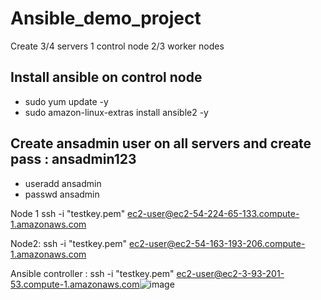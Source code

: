 # Ansible_demo_project

Create 3/4 servers 
1 control node 
2/3 worker nodes

## Install ansible on control node 

* sudo yum update -y
* sudo amazon-linux-extras install ansible2 -y

## Create ansadmin user on all servers and create pass : ansadmin123
* useradd ansadmin
* passwd ansadmin


Node 1
ssh -i "testkey.pem" ec2-user@ec2-54-224-65-133.compute-1.amazonaws.com

Node2:
ssh -i "testkey.pem" ec2-user@ec2-54-163-193-206.compute-1.amazonaws.com

Ansible controller :
ssh -i "testkey.pem" ec2-user@ec2-3-93-201-53.compute-1.amazonaws.com![image](https://user-images.githubusercontent.com/46686521/222639627-6ac969a6-01ac-4f97-b35e-5bc89b9c2635.png)

